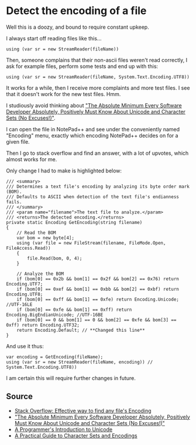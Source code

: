 ﻿# Detect the encoding of a file

Well this is a doozy, and bound to require constant upkeep.

I always start off reading files like this...

    using (var sr = new StreamReader(fileName))

Then, someone complains that their non-ascii files weren't read correctly, I ask for example files, perform some tests and end up with this:

    using (var sr = new StreamReader(fileName, System.Text.Encoding.UTF8))

It works for a while, then I receive more complaints and more test files. I see that it doesn't work for the new test files. Hmm.

I studiously avoid thinking about ["The Absolute Minimum Every Software Developer Absolutely, Positively Must Know About Unicode and Character Sets (No Excuses!)"](https://www.joelonsoftware.com/2003/10/08/the-absolute-minimum-every-software-developer-absolutely-positively-must-know-about-unicode-and-character-sets-no-excuses/).

I can open the file in NotePad++ and see under the conveniently named "Encoding" menu, exactly which encoding NotePad++ decides on for a given file.

Then I go to stack overflow and find an answer, with a lot of upvotes, which almost works for me.

Only change I had to make is highlighted below:

    /// <summary>
    /// Determines a text file's encoding by analyzing its byte order mark (BOM).
    /// Defaults to ASCII when detection of the text file's endianness fails.
    /// </summary>
    /// <param name="filename">The text file to analyze.</param>
    /// <returns>The detected encoding.</returns>
    private static Encoding GetEncoding(string filename)
    {
        // Read the BOM
        var bom = new byte[4];
        using (var file = new FileStream(filename, FileMode.Open, FileAccess.Read))
        {
            file.Read(bom, 0, 4);
        }

        // Analyze the BOM
        if (bom[0] == 0x2b && bom[1] == 0x2f && bom[2] == 0x76) return Encoding.UTF7;
        if (bom[0] == 0xef && bom[1] == 0xbb && bom[2] == 0xbf) return Encoding.UTF8;
        if (bom[0] == 0xff && bom[1] == 0xfe) return Encoding.Unicode; //UTF-16LE
        if (bom[0] == 0xfe && bom[1] == 0xff) return Encoding.BigEndianUnicode; //UTF-16BE
        if (bom[0] == 0 && bom[1] == 0 && bom[2] == 0xfe && bom[3] == 0xff) return Encoding.UTF32;
        return Encoding.Default; // **Changed this line**
    }

And use it thus:

    var encoding = GetEncoding(fileName);
    using (var sr = new StreamReader(fileName, encoding)) // System.Text.Encoding.UTF8))

I am certain this will require further changes in future.

## Source

 * [Stack Overflow: Effective way to find any file's Encoding](http://stackoverflow.com/questions/3825390/effective-way-to-find-any-files-encoding)
 * ["The Absolute Minimum Every Software Developer Absolutely, Positively Must Know About Unicode and Character Sets (No Excuses!)"](https://www.joelonsoftware.com/2003/10/08/the-absolute-minimum-every-software-developer-absolutely-positively-must-know-about-unicode-and-character-sets-no-excuses/)
 * [A Programmer's Introduction to Unicode](http://reedbeta.com/blog/programmers-intro-to-unicode/)
 * [A Practical Guide to Character Sets and Encodings](https://medium.com/@keithgabryelski/a-practical-guide-to-character-sets-and-encodings-b5362447456f#.dn0guodnz)